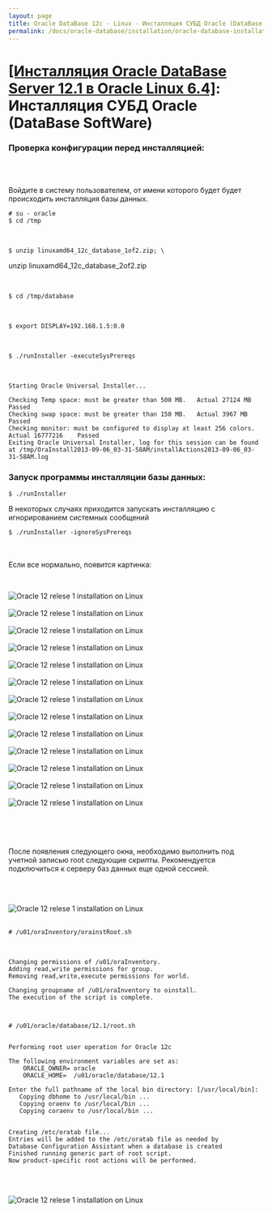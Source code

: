```yaml
---
layout: page
title: Oracle DataBase 12c - Linux - Инсталляция СУБД Oracle (DataBase SoftWare)
permalink: /docs/oracle-database/installation/oracle-database-installation/single-instance/simple/linux/6.4/oracle/12.1/oracle-database-software-installation/
---
```


# <a href="/docs/oracle-database/installation/oracle-database-installation/single-instance/simple/linux/6.4/oracle/12.1/">[Инсталляция Oracle DataBase Server 12.1 в Oracle Linux 6.4]</a>: Инсталляция СУБД Oracle (DataBase SoftWare)


### Проверка конфигурации перед инсталляцией:


<br/><br/>

Войдите в систему пользователем, от имени которого будет будет происходить инсталляция базы данных.


	# su - oracle
	$ cd /tmp

<br/>

	$ unzip linuxamd64_12c_database_1of2.zip; \
unzip linuxamd64_12c_database_2of2.zip


<br/>

	$ cd /tmp/database


<br/>

	$ export DISPLAY=192.168.1.5:0.0


<br/>

	$ ./runInstaller -executeSysPrereqs


<br/>


	Starting Oracle Universal Installer...

	Checking Temp space: must be greater than 500 MB.   Actual 27124 MB    Passed
	Checking swap space: must be greater than 150 MB.   Actual 3967 MB    Passed
	Checking monitor: must be configured to display at least 256 colors.    Actual 16777216    Passed
	Exiting Oracle Universal Installer, log for this session can be found at /tmp/OraInstall2013-09-06_03-31-58AM/installActions2013-09-06_03-31-58AM.log



### Запуск программы инсталляции базы данных:

	$ ./runInstaller


В некоторых случаях приходится запускать инсталляцию с игнорированием системных сообщений


	$ ./runInstaller -ignoreSysPrereqs


<br/><br/>
Если все нормально, появится картинка:

<br/>

<img src="http://img.oradba.net/img/oracle/database/simple/12.1/software/oracle12R1_database_software_installation_01.png" border="0" alt="Oracle 12 relese 1 installation on Linux"><br/><br/>
<img src="http://img.oradba.net/img/oracle/database/simple/12.1/software/oracle12R1_database_software_installation_02.png" border="0" alt="Oracle 12 relese 1 installation on Linux"><br/><br/>
<img src="http://img.oradba.net/img/oracle/database/simple/12.1/software/oracle12R1_database_software_installation_03.png" border="0" alt="Oracle 12 relese 1 installation on Linux"><br/><br/>
<img src="http://img.oradba.net/img/oracle/database/simple/12.1/software/oracle12R1_database_software_installation_04.png" border="0" alt="Oracle 12 relese 1 installation on Linux"><br/><br/>
<img src="http://img.oradba.net/img/oracle/database/simple/12.1/software/oracle12R1_database_software_installation_05.png" border="0" alt="Oracle 12 relese 1 installation on Linux"><br/><br/>
<img src="http://img.oradba.net/img/oracle/database/simple/12.1/software/oracle12R1_database_software_installation_06.png" border="0" alt="Oracle 12 relese 1 installation on Linux"><br/><br/>
<img src="http://img.oradba.net/img/oracle/database/simple/12.1/software/oracle12R1_database_software_installation_07.png" border="0" alt="Oracle 12 relese 1 installation on Linux"><br/><br/>
<img src="http://img.oradba.net/img/oracle/database/simple/12.1/software/oracle12R1_database_software_installation_08.png" border="0" alt="Oracle 12 relese 1 installation on Linux"><br/><br/>
<img src="http://img.oradba.net/img/oracle/database/simple/12.1/software/oracle12R1_database_software_installation_09.png" border="0" alt="Oracle 12 relese 1 installation on Linux"><br/><br/>
<img src="http://img.oradba.net/img/oracle/database/simple/12.1/software/oracle12R1_database_software_installation_10.png" border="0" alt="Oracle 12 relese 1 installation on Linux"><br/><br/>
<img src="http://img.oradba.net/img/oracle/database/simple/12.1/software/oracle12R1_database_software_installation_11.png" border="0" alt="Oracle 12 relese 1 installation on Linux"><br/><br/>
<img src="http://img.oradba.net/img/oracle/database/simple/12.1/software/oracle12R1_database_software_installation_12.png" border="0" alt="Oracle 12 relese 1 installation on Linux"><br/><br/>
<img src="http://img.oradba.net/img/oracle/database/simple/12.1/software/oracle12R1_database_software_installation_13.png" border="0" alt="Oracle 12 relese 1 installation on Linux"><br/><br/>

<br/><br/>

После появления следующего окна, необходимо выполнить под учетной записью root следующие скрипты. Рекомендуется подключиться к серверу баз данных еще одной сессией.

<br/><br/>

<img src="http://img.oradba.net/img/oracle/database/simple/12.1/software/oracle12R1_database_software_installation_14.png" border="0" alt="Oracle 12 relese 1 installation on Linux"><br/><br/>


	# /u01/oraInventory/orainstRoot.sh


<br/>


	Changing permissions of /u01/oraInventory.
	Adding read,write permissions for group.
	Removing read,write,execute permissions for world.

	Changing groupname of /u01/oraInventory to oinstall.
	The execution of the script is complete.



	# /u01/oracle/database/12.1/root.sh


	Performing root user operation for Oracle 12c

	The following environment variables are set as:
	    ORACLE_OWNER= oracle
	    ORACLE_HOME=  /u01/oracle/database/12.1

	Enter the full pathname of the local bin directory: [/usr/local/bin]:
	   Copying dbhome to /usr/local/bin ...
	   Copying oraenv to /usr/local/bin ...
	   Copying coraenv to /usr/local/bin ...


	Creating /etc/oratab file...
	Entries will be added to the /etc/oratab file as needed by
	Database Configuration Assistant when a database is created
	Finished running generic part of root script.
	Now product-specific root actions will be performed.


<br/><br/>

<img src="http://img.oradba.net/img/oracle/database/simple/12.1/software/oracle12R1_database_software_installation_15.png" border="0" alt="Oracle 12 relese 1 installation on Linux"><br/><br/>
